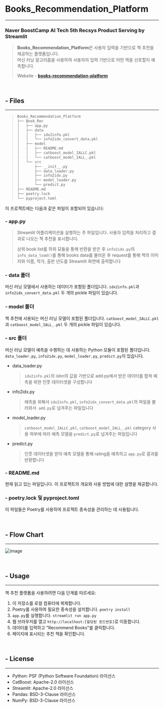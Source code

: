 # **Books_Recommendation_Platform**

---

### Naver BoostCamp AI Tech 5th Recsys Product Serving by Streamlit

> **Books_Recommendation_Platform**은 사용자 입력을 기반으로 책 추천을 제공하는 플랫폼입니다.  
> 머신 러닝 알고리즘을 사용하여 사용자의 입력 기반으로 어떤 책을 선호할지 예측합니다.
>
> Website - [**books-recommendation-platform**](https://brothergyu-books-recommendation-platform-book-recapp-d0pqn9.streamlit.app/)

<br>

## - Files

---

> ```markdown
> Books_Recommendation_Platform
> ├── Book_Rec
> │   ├── app.py
> │   ├── data
> │   │   ├── idx2info.pkl
> │   │   └── info2idx_convert_data.pkl
> │   ├── model
> │   │   ├── README.md
> │   │   ├── catboost_model_IALLC.pkl
> │   │   └── catboost_model_IALL_.pkl
> │   └── src
> │       ├── __init__.py
> │       ├── data_loader.py
> │       ├── info2idx.py
> │       ├── model_loader.py
> │       └── predict.py
> ├── README.md
> ├── poetry.lock
> └── pyproject.toml
> ```

이 프로젝트에는 다음과 같은 파일이 포함되어 있습니다:

### - app.py

> Streamlit 어플리케이션을 실행하는 주 파일입니다. 사용자 입력을 처리하고 결과로 나오는 책 추천을 표시합니다.
>
> 상위 book list를 하위 묘듈을 통해 반환을 받은 후 `info2idx.py`의 `info_data_load()`를 통해 books data를 불러온 후 request를 통해 책의 이미지와 이름, 작가, 출판 년도를 Streamlit 화면에 출력합니다

### - data 폴더

머신 러닝 모델에서 사용하는 데이터가 포함된 폴더입니다. `idx2info.pkl`과 `info2idx_convert_data.pkl` 두 개의 pickle 파일이 있습니다.

### - model 폴더

책 추천에 사용되는 머신 러닝 모델이 포함된 폴더입니다. `catboost_model_IALLC.pkl`과 `catboost_model_IALL_.pkl` 두 개의 pickle 파일이 있습니다.

### - src 폴더

머신 러닝 모델이 예측을 수행하는 데 사용하는 Python 모듈이 포함된 폴더입니다. `data_loader.py`, `info2idx.py`, `model_loader.py`, `predict.py`이 있습니다.

- data_loader.py

  >`idx2info.pkl`의 isbn의 값을 기반으로 add.py에서 받은 데이터를 합쳐 예측을 위한 인풋 데이터셋을 구성합니다

- info2idx.py

  > 에측을 위해서 `idx2info.pkl`, `info2idx_convert_data.pkl`의 파일을 불러와서` add.py`로 넘겨주는 파일입니다

- model_loader.py

  > `catboost_model_IALLC.pkl`, `catboost_model_IALL_.pkl` category 사용 여부에 따라 예측 모델을 `predict.py`로 넘겨주는 파일입니다
  
- predict.py

  > 인풋 데이터셋을 받아 예측 모델을 통해 rating을 예측하고 `app.py`로 결과를 반환합니다

### - README.md

현재 읽고 있는 파일입니다. 이 프로젝트의 개요와 사용 방법에 대한 설명을 제공합니다.

### - poetry.lock 및 pyproject.toml

이 파일들은 Poetry를 사용하여 프로젝트 종속성을 관리하는 데 사용됩니다.

<br>

## - Flow Chart

---

![image](https://user-images.githubusercontent.com/60868825/234962541-056c64c3-cefa-4108-a46c-0c3d92a4ade7.png)

<br>

## - Usage

---

책 추천 플랫폼을 사용하려면 다음 단계를 따르세요:

1. 이 저장소를 로컬 컴퓨터에 복제합니다.
2. Poetry를 사용하여 필요한 종속성을 설치합니다. `poetry install`
3. `app.py`를 실행합니다. `streamlit run app.py`
4. 웹 브라우저를 열고 `http://localhost:[할당된 포드번호]`로 이동합니다.
5. 데이터를 입력하고 "Recommend Books"를 클릭합니다.
6. 페이지에 표시되는 추천 책을 확인합니다.

<br>

## - License

---

- Python: PSF (Python Software Foundation) 라이선스
- CatBoost: Apache-2.0 라이선스
- Streamlit: Apache-2.0 라이선스
- Pandas: BSD-3-Clause 라이선스
- NumPy: BSD-3-Clause 라이선스